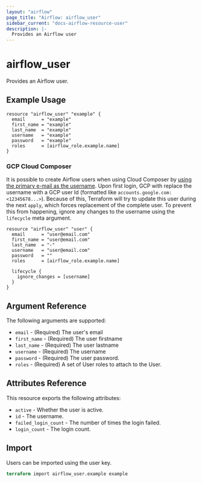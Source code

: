 ```yaml
---
layout: "airflow"
page_title: "Airflow: airflow_user"
sidebar_current: "docs-airflow-resource-user"
description: |-
  Provides an Airflow user
---
```


# airflow_user

Provides an Airflow user.

## Example Usage

```hcl
resource "airflow_user" "example" {
  email      = "example"
  first_name = "example"
  last_name  = "example"
  username   = "example"
  password   = "example"
  roles      = [airflow_role.example.name]
}
```

### GCP Cloud Composer

It is possible to create Airflow users when using Cloud Composer by [using the primary e-mail as the username](https://cloud.google.com/composer/docs/composer-2/airflow-rbac#registering-users). Upon first login, GCP with replace the username with a GCP user Id (formatted like `accounts.google.com:<12345678...>`). Because of this, Terraform will try to update this user during the next `apply`, which forces replacement of the complete user. To prevent this from happening, ignore any changes to the username using the `lifecycle` meta argument.

```hcl
resource "airflow_user" "user" {
  email      = "user@email.com"
  first_name = "user@email.com"
  last_name  = "-"
  username   = "user@email.com"
  password   = ""
  roles      = [airflow_role.example.name]

  lifecycle {
    ignore_changes = [username]
  }
}
```

## Argument Reference

The following arguments are supported:

- `email` - (Required) The user's email
- `first_name` - (Required) The user firstname
- `last_name` - (Required) The user lastname
- `username` - (Required) The username
- `password` - (Required) The user password.
- `roles` - (Required) A set of User roles to attach to the User.

## Attributes Reference

This resource exports the following attributes:

- `active` - Whether the user is active.
- `id` - The username.
- `failed_login_count` - The number of times the login failed.
- `login_count` - The login count.

## Import

Users can be imported using the user key.

```terraform
terraform import airflow_user.example example
```

